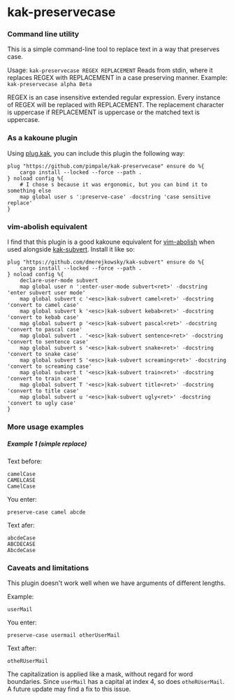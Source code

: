 # kak-preservecase

### Command line utility

This is a simple command-line tool to replace text in a way that preserves case.

Usage: `kak-preservecase REGEX REPLACEMENT`
Reads from stdin, where it replaces REGEX with REPLACEMENT in a case preserving manner.
Example: `kak-preservecase alpha Beta`

REGEX is an case insensitive extended regular expression.
Every instance of REGEX will be replaced with REPLACEMENT.
The replacement character is uppercase if REPLACEMENT is uppercase or the matched text is uppercase.

### As a kakoune plugin
Using [plug.kak]( https://github.com/robertmeta/plug.kak ), you can include this plugin the following way:
```
plug "https://github.com/pimpale/kak-preservecase" ensure do %{
    cargo install --locked --force --path .
} noload config %{
    # I chose s because it was ergonomic, but you can bind it to something else
    map global user s ':preserve-case' -docstring 'case sensitive replace'
}
```

### vim-abolish equivalent
I find that this plugin is a good kakoune equivalent for [vim-abolish]( https://github.com/tpope/vim-abolish )
when used alongside [kak-subvert]( https://github.com/dmerejkowsky/kak-subvert ).
Install it like so:
```
plug "https://github.com/dmerejkowsky/kak-subvert" ensure do %{
    cargo install --locked --force --path .
} noload config %{
    declare-user-mode subvert
    map global user n ':enter-user-mode subvert<ret>' -docstring 'enter subvert user mode'
    map global subvert c '<esc>|kak-subvert camel<ret>' -docstring 'convert to camel case'
    map global subvert k '<esc>|kak-subvert kebab<ret>' -docstring 'convert to kebab case'
    map global subvert p '<esc>|kak-subvert pascal<ret>' -docstring 'convert to pascal case'
    map global subvert . '<esc>|kak-subvert sentence<ret>' -docstring 'convert to sentence case'
    map global subvert s '<esc>|kak-subvert snake<ret>' -docstring 'convert to snake case'
    map global subvert S '<esc>|kak-subvert screaming<ret>' -docstring 'convert to screaming case'
    map global subvert t '<esc>|kak-subvert train<ret>' -docstring 'convert to train case'
    map global subvert T '<esc>|kak-subvert title<ret>' -docstring 'convert to title case'
    map global subvert u '<esc>|kak-subvert ugly<ret>' -docstring 'convert to ugly case'
}
```

### More usage examples

##### Example 1 (simple replace)
Text before:
```
camelCase
CAMELCASE
CamelCase
```
You enter:
```
preserve-case camel abcde
```
Text afer:
```
abcdeCase
ABCDECASE
AbcdeCase
```

### Caveats and limitations
This plugin doesn't work well when we have arguments of different lengths.

Example:
```
userMail
```
You enter:
```
preserve-case usermail otherUserMail
```
Text after:
```
otheRUserMail
```
The capitalization is applied like a mask, without regard for word boundaries.
Since `userMail` has a capital at index 4, so does `otheRUserMail`.
A future update may find a fix to this issue.

